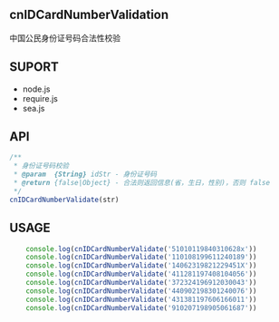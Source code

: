 ## cnIDCardNumberValidation
中国公民身份证号码合法性校验

## SUPORT
- node.js
- require.js
- sea.js

## API
```javascript
/**
 * 身份证号码校验
 * @param  {String} idStr - 身份证号码
 * @return {false|Object} - 合法则返回信息(省，生日，性别)，否则 false
 */
cnIDCardNumberValidate(str)
```

## USAGE
```javascript
    console.log(cnIDCardNumberValidate('51010119840310628x'))
    console.log(cnIDCardNumberValidate('110108199611240189'))
    console.log(cnIDCardNumberValidate('14062319821229451X'))
    console.log(cnIDCardNumberValidate('411281197408104056'))
    console.log(cnIDCardNumberValidate('372324196912030043'))
    console.log(cnIDCardNumberValidate('440902198301240076'))
    console.log(cnIDCardNumberValidate('431381197606166011'))
    console.log(cnIDCardNumberValidate('910207198905061687'))
```

